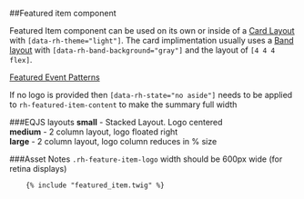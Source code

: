 ##Featured item component

Featured Item component can be used on its own or inside of a [Card Layout](layout_-_cards.html) with `[data-rh-theme="light"]`. The card implimentation usually uses a [Band layout](layout_-_bands.html) with `[data-rh-band-background="gray"]` and the layout of `[4 4 4 flex]`.

[Featured Event Patterns](../patterns/band_patterns_-_featured_event.html)

If no logo is provided then `[data-rh-state="no aside"]` needs to be applied to  `rh-featured-item-content` to make the summary full width

###EQJS layouts
__small__ - Stacked Layout. Logo centered<br>
__medium__ - 2 column layout, logo floated right<br>
__large__ - 2 column layout, logo column reduces in % size


###Asset Notes
`.rh-feature-item-logo` width should be 600px wide (for retina displays)


```container_example
    {% include "featured_item.twig" %}

```
